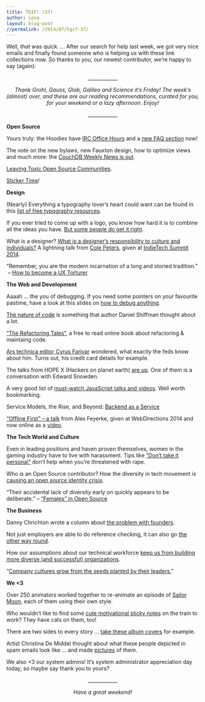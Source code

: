 ```yaml
---
title: TGIF! (37)
author: Lena
layout: blog-post
//permalink: /2014/07/tgif-37/
---
```

<p style="text-align: left;">
  Well, <em>that</em> was quick. … After our search for help last week, we got very nice emails and finally found someone who is helping us with these link collections now. So thanks to you, our newest contributor, we&#8217;re happy to say (again):
</p>

<p style="text-align: center;">
  ____________
</p>

<p style="text-align: center;">
  <em>Thank Grohl, Gauss, Glob, Galileo and Science it’s Friday! The week’s (almost) over, and these are our reading recommendations, curated for you, for your weekend or a lazy afternoon. Enjoy!</em>
</p>

<p style="text-align: center;">
  ____________
</p>

**Open Source**

<p>
  Yours truly: the Hoodies have <a href="http://hood.ie/irc">IRC Office Hours</a> and a <a href="http://faq.hood.ie/">new FAQ section</a> now!
</p>

<p>
  The vote on the new bylaws, new Fauxton design, how to optimize views and much more: the <a href="http://blog.couchdb.org/2014/07/24/couchdb-weekly-news-july-24-2014/">CouchDB Weekly News is out</a>.
</p>

<p>
  <a href="http://modelviewculture.com/pieces/leaving-toxic-open-source-communities">Leaving Toxic Open Source Communities</a>.
</p>

<p>
  <a href="https://www.flickr.com/photos/_-_/14529298878/">Sticker Time</a>!
</p>

**Design**

<p>
  (Nearly) Everything a typography lover&#8217;s heart could want can be found in this <a href="http://www.creativebloq.com/typography/free-resources-71412289">list of free typography resources</a>.
</p>

<p>
  If you ever tried to come up with a logo, you know how hard it is to combine all the ideas you have. <a href="http://www.graphicmania.net/40-clever-logos-that-combine-2-concepts-into-one-graphic/">But some people do get it right</a>.
</p>

<p>
  What is a designer? <a href="https://ind.ie/summit/videos/">What is a designer’s responsibility to culture and individuals?</a> A lightning talk from <a href="http://twitter.com/cole_peters">Cole Peters</a>, given at <a href="https://ind.ie/summit/">IndieTech Summit 2014</a>.
</p>

<p>
  &#8220;Remember, you are the modern incarnation of a long and storied tradition.”  – <a href="https://medium.com/@eshan/the-rise-of-the-ux-torturer-7fba47ba6f22">How to become a UX Torturer</a>
</p>

**The Web and Development**

<p>
  Aaaah … the you of debugging. If you need some pointers on your favourite pastime, have a look at this slides on <a href="http://de.slideshare.net/jamesgolick/how-to-debug-anything">how to debug anything</a>.
</p>

<p>
  <a href="http://natureofcode.com/book/introduction/">The nature of code</a> is something that author Daniel Shiffman thought about a lot.
</p>

<p>
  <a href="http://javascriptplayground.com/blog/2014/07/refactoring-tales/">“The Refactoring Tales”</a>, a free to read online book about refactoring & maintaing code.
</p>

<p>
  <a href="http://arstechnica.com/tech-policy/2014/07/ars-editor-learns-feds-have-his-old-ip-addresses-full-credit-card-numbers/">Ars technica editor Cyrus Farivar</a> wondered, what exactly the feds know about him. Turns out, his credit card details for example.
</p>

<p>
  The talks from HOPE X (Hackers on planet earth) <a href="http://new.livestream.com/internetsociety/hopex1/videos/57007569">are up</a>. One of them is a conversation with Edward Snowden.
</p>

<p>
  A very good list of <a href="https://github.com/bolshchikov/js-must-watch">must-watch JavaScript talks and videos</a>. Well worth bookmarking.
</p>

<p>
  Service Models, the Rise, and Beyond: <a href="https://blog.engineyard.com/2014/backend-as-a-service">Backend as a Service</a>
</p>

<p class="intro">
  <a href="https://www.youtube.com/watch?v=dPz_5-MEvcg">&#8220;Offline First&#8221; – a talk</a> from Alex Feyerke, given at WebDirections 2014 and now online as a <a href="https://www.youtube.com/watch?v=dPz_5-MEvcg">video</a>.
</p>

**The Tech World and Culture**

<p>
  Even in leading positions and haven proven themselves, women in the gaming industry have to live with harassment. Tips like <a href="http://www.polygon.com/2014/7/22/5926193/women-gaming-harassment">&#8220;Don&#8217;t take it personal&#8221;</a> don&#8217;t help when you&#8217;re threatened with rape.
</p>

<p>
  Who <em>is </em>an Open Source contributor? How the diversity in tech movement is <a href="http://modelviewculture.com/pieces/the-open-source-identity-crisis">causing an open source identity crisis</a>.
</p>

<p>
  &#8220;Their accidental lack of diversity early on quickly appears to be deliberate.&#8221; – <a href="http://modelviewculture.com/pieces/females-in-open-source">&#8220;Females” in Open Source</a>
</p>

**The Business**

<p>
  Danny Chrichton wrote a column about <a href="http://techcrunch.com/2014/07/20/the-problem-with-founders/">the problem with founders</a>.
</p>

<p>
  Not just employers are able to do reference checking, it can also go <a href="http://mashable.com/2014/07/23/reference-check-potential-boss/">the other way round</a>.
</p>

<p>
  How our assumptions about our technical workforce <a href="http://www.modelviewculture.com/pieces/manufacturing-the-talent-shortage">keep us from building more diverse (and successful) organizations</a>.
</p>

<p>
  &#8220;<a href="http://www.bizjournals.com/portland/print-edition/2014/07/18/opinion-selena-deckelmann-on-portland-techs-gender.html">Company cultures grow from the seeds planted by their leaders.</a>”
</p>

**We <3**

<p>
  Over 250 animators worked together to re-animate an episode of <a href="https://www.youtube.com/watch?v=orhh6TZ6qCE">Sailor Moon</a>, each of them using their own style.
</p>

<p>
  Who wouldn&#8217;t like to find some <a href="http://www.boredpanda.com/motivational-sticky-notes-cartoon-cat-october-jones/">cute motivational sticky notes</a> on the train to work? They have cats on them, too!
</p>

<p>
  There are two sides to every story … <a href="https://www.flickr.com/photos/93699963@N04/">take these album covers</a> for example.
</p>

<p>
  Artist Christina De Middel thought about what these people depicted in spam emails look like … and made <a href="http://mashable.com/2014/07/23/spam-comes-to-life/">pictures</a> of them.
</p>

<p>
  We also <3 our system admins! It&#8217;s system administrator appreciation day today, so maybe say thank you to yours?
</p>

<p style="text-align: center;">
  ____________
</p>

<p style="text-align: center;">
  <em>Have a great weekend!<br /> </em>
</p>
